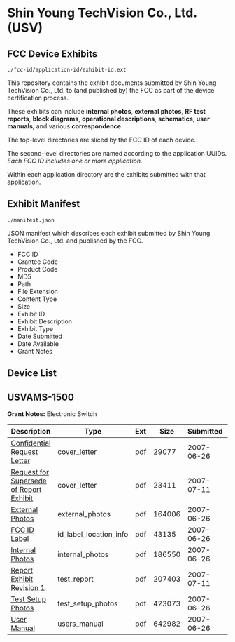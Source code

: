 # Shin Young TechVision Co., Ltd. (USV)
## FCC Device Exhibits

```
./fcc-id/application-id/exhibit-id.ext
```

This repository contains the exhibit documents submitted by Shin Young TechVision Co., Ltd. to (and published by) the FCC as part of the device certification process.

These exhibits can include **internal photos**, **external photos**, **RF test reports**, **block diagrams**, **operational descriptions**, **schematics**, **user manuals**, and various **correspondence**.

The top-level directories are sliced by the FCC ID of each device.

The second-level directories are named according to the application UUIDs. *Each FCC ID includes one or more application.*

Within each application directory are the exhibits submitted with that application. 

## Exhibit Manifest

```
./manifest.json
```

JSON manifest which describes each exhibit submitted by Shin Young TechVision Co., Ltd. and published by the FCC.

- FCC ID
- Grantee Code
- Product Code
- MD5
- Path
- File Extension
- Content Type
- Size
- Exhibit ID
- Exhibit Description
- Exhibit Type
- Date Submitted
- Date Available
- Grant Notes

## Device List
## USVAMS-1500
**Grant Notes:** Electronic Switch

| Description | Type | Ext | Size | Submitted | Available |
| ----------- | ---- | --- | ---- | --------- | --------- |
| [Confidential Request Letter](USVAMS-1500/bbc9f6caa04e28011ae57785c1bf9a09/808143.pdf) | cover_letter | pdf | 29077 | 2007-06-26 | 2007-06-26 |
| [Request for Supersede of Report Exhibit](USVAMS-1500/bbc9f6caa04e28011ae57785c1bf9a09/814529.pdf) | cover_letter | pdf | 23411 | 2007-07-11 | 2007-06-26 |
| [External Photos](USVAMS-1500/bbc9f6caa04e28011ae57785c1bf9a09/808142.pdf) | external_photos | pdf | 164006 | 2007-06-26 | 2007-06-26 |
| [FCC ID Label](USVAMS-1500/bbc9f6caa04e28011ae57785c1bf9a09/808141.pdf) | id_label_location_info | pdf | 43135 | 2007-06-26 | 2007-06-26 |
| [Internal Photos](USVAMS-1500/bbc9f6caa04e28011ae57785c1bf9a09/808140.pdf) | internal_photos | pdf | 186550 | 2007-06-26 | 2007-06-26 |
| [Report Exhibit Revision 1](USVAMS-1500/bbc9f6caa04e28011ae57785c1bf9a09/814527.pdf) | test_report | pdf | 207403 | 2007-07-11 | 2007-06-26 |
| [Test Setup Photos](USVAMS-1500/bbc9f6caa04e28011ae57785c1bf9a09/808136.pdf) | test_setup_photos | pdf | 423073 | 2007-06-26 | 2007-06-26 |
| [User Manual](USVAMS-1500/bbc9f6caa04e28011ae57785c1bf9a09/808135.pdf) | users_manual | pdf | 642982 | 2007-06-26 | 2007-06-26 |
